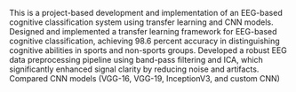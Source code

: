 This is a project-based development and implementation of an EEG-based cognitive classification system using transfer learning and CNN models.
Designed and implemented a transfer learning framework for EEG-based cognitive classification, achieving 98.6 percent accuracy in distinguishing cognitive abilities in sports and non-sports groups.
Developed a robust EEG data preprocessing pipeline using band-pass filtering and ICA, which significantly enhanced signal clarity by reducing noise and artifacts. 
Compared CNN models (VGG-16, VGG-19, InceptionV3, and custom CNN)
